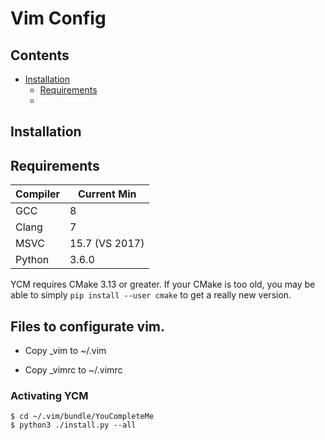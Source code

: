 # Vim Config

Contents
--------
- [Installation](#installation)
    - [Requirements](#requirements)
    - 
Installation
------------
## Requirements

| Compiler | Current Min |
|-|-|
| GCC | 8 |
| Clang | 7 |
| MSVC | 15.7 (VS 2017) |
| Python | 3.6.0 |

YCM requires CMake 3.13 or greater. If your CMake is too old, you may be able to
simply `pip install --user cmake` to get a really new version.

## Files to configurate vim.

 - Copy _vim to ~/.vim

 - Copy _vimrc to ~/.vimrc

### Activating YCM

```
$ cd ~/.vim/bundle/YouCompleteMe
$ python3 ./install.py --all
```
